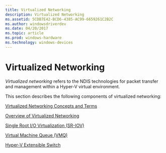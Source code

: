 ```yaml
---
title: Virtualized Networking
description: Virtualized Networking
ms.assetid: 5CDB7E42-BCD6-4385-AC99-6659261C2B2C
ms.author: windowsdriverdev
ms.date: 04/20/2017
ms.topic: article
ms.prod: windows-hardware
ms.technology: windows-devices
---
```


# Virtualized Networking


*Virtualized networking* refers to the NDIS technologies for packet transfer and management within a Hyper-V virtual environment.

This section describes the following components of virtualized networking:

[Virtualized Networking Concepts and Terms](virtualized-networking-concepts-and-terms.md)

[Overview of Virtualized Networking](overview-of-virtualized-networking.md)

[Single Root I/O Virtualization (SR-IOV)](single-root-i-o-virtualization--sr-iov-.md)

[Virtual Machine Queue (VMQ)](virtual-machine-queue--vmq-.md)

[Hyper-V Extensible Switch](hyper-v-extensible-switch.md)

 

 





